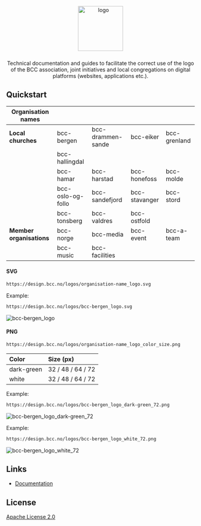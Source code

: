 <p align="center">
  <img alt="logo" src="https://design.bcc.no/assets/github/bcc_logo-secondary_dark-green.png" width="120" style="margin-bottom: 10px;">
</p>
<p align="center">Technical documentation and guides to facilitate the correct use of the logo of the BCC association, joint initiatives and local congregations on digital platforms (websites, applications etc.).</p>

## Quickstart

| **Organisation names** |   |   |   |   |
| --- | --- | --- | --- | --- |
| **Local churches** | bcc-bergen | bcc-drammen-sande | bcc-eiker | bcc-grenland | 
|   | bcc-hallingdal |
|   | bcc-hamar | bcc-harstad | bcc-honefoss | bcc-molde | bcc-maloy |
|   | bcc-oslo-og-follo | bcc-sandefjord | bcc-stavanger | bcc-stord | bcc-sorlandet |
|   | bcc-tonsberg | bcc-valdres | bcc-ostfold |   |   |
| **Member organisations** | bcc-norge | bcc-media | bcc-event | bcc-a-team | bcc-fund |
|   | bcc-music | bcc-facilities |   |   |   |

#### SVG

```bash
https://design.bcc.no/logos/organisation-name_logo.svg
```
Example:
```bash
https://design.bcc.no/logos/bcc-bergen_logo.svg
```
![bcc-bergen_logo](https://design.bcc.no/logos/bcc-bergen_logo.svg "BCC Bergen Logo")

#### PNG

```bash
https://design.bcc.no/logos/organisation-name_logo_color_size.png
```

| **Color** | **Size** (px) | 
| :--- | :--- |
| dark-green | 32 / 48 / 64 / 72 |
| white | 32 / 48 / 64 / 72 |

Example:
```bash
https://design.bcc.no/logos/bcc-bergen_logo_dark-green_72.png
```
![bcc-bergen_logo_dark-green_72](https://design.bcc.no/logos/bcc-bergen_logo_dark-green_72.png "BCC Bergen Logo Dark-green 72px")

Example:
```bash
https://design.bcc.no/logos/bcc-bergen_logo_white_72.png
```
![bcc-bergen_logo_white_72](https://design.bcc.no/logos/bcc-bergen_logo_white_72.png "BCC Bergen Logo White 72px")

## Links

- [Documentation](https://developer.bcc.no/bcc-design)

## License

[Apache License 2.0](LICENSE.md)